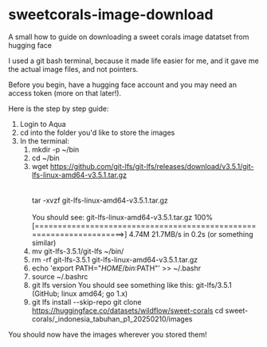# sweetcorals-image-download
A small how to guide on downloading a sweet corals image datatset from hugging face 

I used a git bash terminal, because it made life easier for me, and it gave me the actual image files, and not pointers.

Before you begin, have a hugging face account and you may need an access token (more on that later!).


Here is the step by step guide:

1. Login to Aqua
2. cd into the folder you'd like to store the images
3. In the terminal:
   1. mkdir -p ~/bin
   2. cd ~/bin
   3. wget https://github.com/git-lfs/git-lfs/releases/download/v3.5.1/git-lfs-linux-amd64-v3.5.1.tar.gz <br></br>
      <br>tar -xvzf git-lfs-linux-amd64-v3.5.1.tar.gz </br>
      <br>You should see: git-lfs-linux-amd64-v3.5.1.tar.gz    100%[====================================================================>]   4.74M  21.7MB/s    in 0.2s (or something similar) </br>
   6. mv git-lfs-3.5.1/git-lfs ~/bin/
   7. rm -rf git-lfs-3.5.1 git-lfs-linux-amd64-v3.5.1.tar.gz
   8. echo 'export PATH="$HOME/bin:$PATH"' >> ~/.bashr
   9. source ~/.bashrc
   10. git lfs version
       You should see something like this: git-lfs/3.5.1 (GitHub; linux amd64; go 1.x)
   12. git lfs install --skip-repo
       git clone https://huggingface.co/datasets/wildflow/sweet-corals
       cd sweet-corals/_indonesia_tabuhan_p1_20250210/images

You should now have the images wherever you stored them!
   


